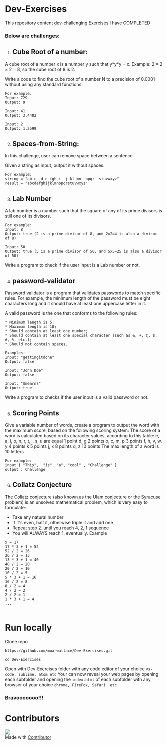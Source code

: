 # Dev-Exercises
This repository content dev-challenging Exercises  I have COMPLETED
### Below are challenges:

1. ## Cube Root of a number:
A cube root of a number x is a number y such that y\*y\*y = x.
Example: 2 × 2 × 2 = 8, so the cube root of 8 is 2.

Write a code to find the cube root of a number N  to a precision of 0.0001 without using any standard functions.

```
For example:
Input: 729
Output: 9

Input: 41
Output: 3.4482

Input: 2
Output: 1.2599
```


2. ## Spaces-from-String:
In this challenge, user can remove space between a sentence.

Given a string as input, output it without spaces.

```
For example:
string = "ab c  d e fgh i  j kl mn  opqr  stuvwxyz"
result = "abcdefghijklmnopqrstuvwxyz"
```


3. ## Lab Number
A lab number is a number such that the square of any of its prime divisors is still one of its divisors.

```
For example:
Input: 8
Output: true (2 is a prime divisor of 8, and 2x2=4 is also a divisor of 8)

Input: 50
Output: true (5 is a prime divisor of 50, and 5x5=25 is also a divisor of 50)
```
Write a program to check if the user input is a Lab number or not.

4. ## password-validator
Password validator is a program that validates passwords to match specific rules. For example, the minimum length of the password must be eight characters long and it should have at least one uppercase letter in it. 

A valid password is the one that conforms to the following rules:

    * Minimum length is 5;
    * Maximum length is 10;
    * Should contain at least one number;
    * Should contain at least one special character (such as &, +, @, $, #, %, etc.);
    * Should not contain spaces.
    
```
Examples:
Input: "gettingitdone"
Output: false

Input: "John Doe"
Output: false

Input: "$mearn7"
Output: true

```
Write a program to checks if the user input is a valid password or not.



5. ## Scoring Points
Give a variable number of words, create a program to output the word with the maximum score, based on the following scoring system:
The score of a word is calculated based on its character values, according to this table:
e, a, i, o, n, r, t, l, s, u are equal 1 point
d, g 2 points
b, c, m, p 3 points
f, h, v, w, y 4 points
k 5 points
j, x 8 points
q, z 10 points
The max length of a word is 10 letters

```
For example:
input { "This",  "is", "a", "cool" , "Challenge" }
output : Challenge

```

6. ## Collatz Conjecture
The Collatz conjecture (also known as the Ulam conjecture or the Syracuse problem) is an unsolved mathematical problem, which is very easy to formulate:
* Take any natural number
* If it's even, half it, otherwise triple it and add one
* Repeat step 2. until you reach 4, 2, 1 sequence
* You will ALWAYS reach 1, eventually. Example


```
x = 17
17 * 3 + 1 = 52
52 / 2 = 26
26 / 2 = 13
13 * 3 + 1 = 40
40 / 2 = 20
20 / 2 = 10
10 / 2 = 5
5 * 3 + 1 = 16
16 / 2 = 8
8 / 2 = 4
4 / 2 = 2
2 / 2 = 1
1 * 3 + 1 = 4
...


```
# Run locally
Clone repo

```https://github.com/mua-wallace/Dev-Exercises.git ```

```cd Dev-Exercises ```

Open with Dev-Exercises folder with any code editor of your choice 
``` vs-code, sublime, atom etc ```
Your can now reveal your web pages by opening each subfolder and opening the ```index.html``` of each  subfolder with any browser of your choice ``` chrome, FireFox, Safari  etc ```
### Bravooooooo!!!

# Contributors
![](https://avatars.githubusercontent.com/u/60385803?s=60&v=4)   
Made with [Contributor](https://github.com/mua-wallace)
